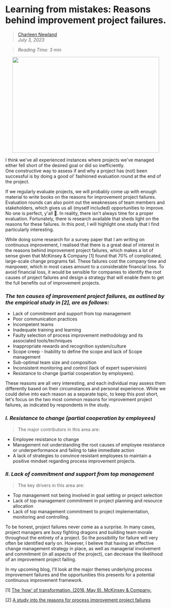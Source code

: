 # Learning from mistakes: Reasons behind improvement project failures.

>[Charleen Newland](http://newlandcharleen.com/)<br/>
>*July 3, 2023*<br/>

>*Reading Time: 3 min*

<p align="center">
  <img width="460" height="300" src="https://github.com/charleennewland/blog/assets/138404574/40746539-68b5-4d05-9335-95e94ec31a8d/460/300">
</p>

I think we've all experienced instances where projects we've managed either fell short of the desired goal or did so inefficiently.<br/> 
One constructive way to assess if and why a project has (not) been successful is by doing a good ol’ fashioned evaluation round at the end of the project. 

If we regularly evaluate projects, we will probably come up with enough material to write books on the reasons for improvement project failures. Evaluation rounds can also point out the weaknesses of team members and stakeholders, which gives us all (myself included) opportunities to improve. No one is perfect, y'all 🙂. In reality, there isn't always time for a proper evaluation. Fortunately, there is research available that sheds light on the reasons for these failures. In this post, I will highlight one study that I find particularly interesting.

While doing some research for a survey paper that I am writing on continuous improvement, I realised that there is a great deal of interest in the reasons behind improvement project failures, which makes a lot of sense given that McKinsey & Company [1] found that 70% of complicated, large-scale change programs fail. These failures cost the company time and manpower, which in most cases amount to a considerable financial loss. To avoid financial loss, it would be sensible for companies to identify the root causes of project failures and design a strategy that will enable them to get the full benefits out of improvement projects.
	 	 		
### *The ten causes of improvement project failures, as outlined by the empirical study in [2], are as follows:*

- Lack of commitment and support from top management 
- Poor communication practices 
- Incompetent teams
- Inadequate training and learning 
- Faulty selection of process improvement methodology and its associated tools/techniques
- Inappropriate rewards and recognition system/culture 
- Scope creep - Inability to define the scope and lack of Scope management
- Sub-optimal team size and composition
- Inconsistent monitoring and control (lack of expert supervision)
- Resistance to change (partial cooperation by employees).

These reasons are all very interesting, and each individual may assess them differently based on their circumstances and personal experience. While we could delve into each reason as a separate topic, to keep this post short, let's focus on the two most common reasons for improvement project failures, as indicated by respondents in the study.
					
### *I. Resistance to change (partial cooperation by employees)*

>The major contributors in this area are:
- Employee resistance to change
- Management not understanding the root causes of employee resistance or underperformance and failing to take immediate action
- A lack of strategies‌ to convince resistant employees to maintain a positive mindset regarding process improvement projects. 

			
### *II. Lack of commitment and support from top management* 
>The key drivers in this area are:
		 	 	 		
- Top management not being involved in goal setting or project selection
- Lack of top management commitment in project planning and resource allocation
- Lack of top management commitment to project implementation, monitoring and controlling.	

To be honest, project failures never come as a surprise. In many cases, project managers are busy fighting dragons and building team morale throughout the entirety of a project. So the possibility for failure will very often be identified early on. However, I believe that having an effective change management strategy in place, as well as managerial involvement and commitment (in all aspects of the project), can decrease the likelihood of an improvement project failing. 

In my upcoming blog, I'll look at the major themes underlying process improvement failures and the opportunities this presents for a potential continuous improvement framework.

[1] [The ‘how’ of transformation. (2016, May 9). McKinsey & Company.](https://www.mckinsey.com/industries/retail/our-insights/the-how-of-transformation)

[2] [A study into the reasons for process improvement project failures](https://pureportal.strath.ac.uk/en/publications/a-study-into-the-reasons-for-process-improvement-project-failures)
